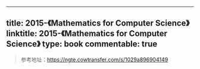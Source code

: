 
---
title: 2015-《Mathematics for Computer Science》
linktitle: 2015-《Mathematics for Computer Science》
type: book
commentable: true
---

> 参考地址：https://ngte.cowtransfer.com/s/1029a896904149

    
